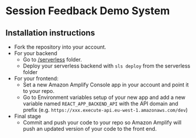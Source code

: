 # Session Feedback Demo System

## Installation instructions

- Fork the repository into your account.
- For your backend
  - Go to [/serverless](https://github.com/ziniman/aws-session-feedback/tree/master/serverless) folder.
  - Deploy your serverless backend with ```sls deploy``` from the serverless folder
- For your frontend:
  - Set a new Amazon Amplify Console app in your account and point it to your repo.
  - Go to Environment variables setup of your new app and add a new variable named ```REACT_APP_BACKEND_API``` with the API domain and prefix (e.g. ```https://xxx.execute-api.eu-west-1.amazonaws.com/dev```)
- Final stage
  - Commit and push your code to your repo so Amazon Amplify will push an updated version of your code to the front end.
